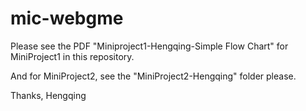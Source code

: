 # mic-webgme

Please see the PDF "Miniproject1-Hengqing-Simple Flow Chart" for MiniProject1 in this repository. 

And for MiniProject2, see the "MiniProject2-Hengqing" folder please.

Thanks,
Hengqing
